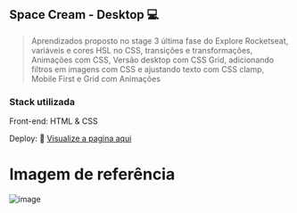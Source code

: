 ## Space Cream - Desktop 💻 


> Aprendizados proposto no stage 3 última fase do Explore Rocketseat, variáveis e cores HSL no CSS, transições e transformações, Animações com CSS, Versão desktop com CSS Grid, adicionando filtros em imagens com CSS e ajustando texto com CSS clamp, Mobile First e Grid com Animações


<h3>Stack utilizada</h3>

Front-end: HTML & CSS

Deploy: 🔗 <a href="#" target="_blank">Visualize a pagina aqui</a>

# Imagem de referência 

![image](https://user-images.githubusercontent.com/108701750/191097129-a01eab03-a363-4063-9783-e74a2566629b.png)

